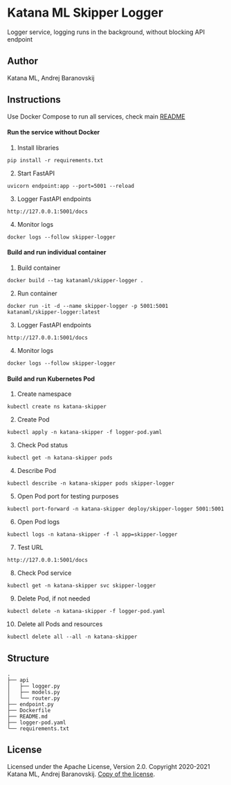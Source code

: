 # Katana ML Skipper Logger

Logger service, logging runs in the background, without blocking API endpoint

## Author

Katana ML, Andrej Baranovskij

## Instructions

Use Docker Compose to run all services, check main [README](https://github.com/katanaml/katana-skipper/blob/master/README.md)

#### Run the service without Docker

1. Install libraries

```
pip install -r requirements.txt
```

2. Start FastAPI

```
uvicorn endpoint:app --port=5001 --reload
```

3. Logger FastAPI endpoints

```
http://127.0.0.1:5001/docs
```

4. Monitor logs

```
docker logs --follow skipper-logger
```

#### Build and run individual container

1. Build container

```
docker build --tag katanaml/skipper-logger .
```

2. Run container

```
docker run -it -d --name skipper-logger -p 5001:5001  katanaml/skipper-logger:latest
```

3. Logger FastAPI endpoints

```
http://127.0.0.1:5001/docs
```

4. Monitor logs

```
docker logs --follow skipper-logger
```

#### Build and run Kubernetes Pod

1. Create namespace

```
kubectl create ns katana-skipper
```

2. Create Pod

```
kubectl apply -n katana-skipper -f logger-pod.yaml
```

3. Check Pod status

```
kubectl get -n katana-skipper pods
```

4. Describe Pod

```
kubectl describe -n katana-skipper pods skipper-logger
```

5. Open Pod port for testing purposes

```
kubectl port-forward -n katana-skipper deploy/skipper-logger 5001:5001
```

6. Open Pod logs

```
kubectl logs -n katana-skipper -f -l app=skipper-logger
```

7. Test URL

```
http://127.0.0.1:5001/docs
```

8. Check Pod service

```
kubectl get -n katana-skipper svc skipper-logger
```

9. Delete Pod, if not needed

```
kubectl delete -n katana-skipper -f logger-pod.yaml
```

10. Delete all Pods and resources

```
kubectl delete all --all -n katana-skipper
```

## Structure

```
.
├── api 
│   ├── logger.py
│   ├── models.py
│   └── router.py
├── endpoint.py
├── Dockerfile
├── README.md
├── logger-pod.yaml
└── requirements.txt
```

## License

Licensed under the Apache License, Version 2.0. Copyright 2020-2021 Katana ML, Andrej Baranovskij. [Copy of the license](https://github.com/katanaml/katana-pipeline/blob/master/LICENSE).
